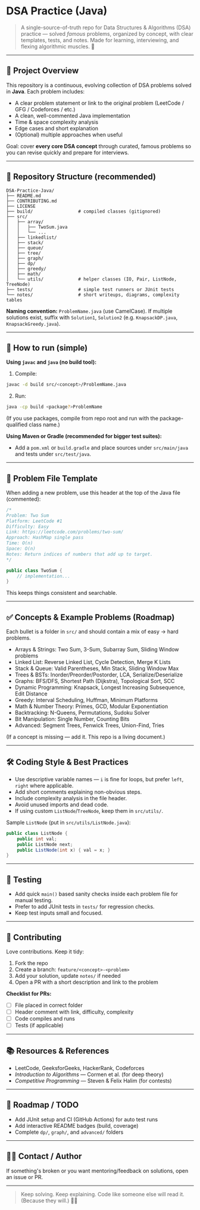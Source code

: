 # DSA Practice (Java)

> A single-source-of-truth repo for Data Structures & Algorithms (DSA) practice — solved *famous* problems, organized by concept, with clear templates, tests, and notes. Made for learning, interviewing, and flexing algorithmic muscles. 💪

---

## 📌 Project Overview

This repository is a continuous, evolving collection of DSA problems solved in **Java**. Each problem includes:

* A clear problem statement or link to the original problem (LeetCode / GFG / Codeforces / etc.)
* A clean, well-commented Java implementation
* Time & space complexity analysis
* Edge cases and short explanation
* (Optional) multiple approaches when useful

Goal: cover **every core DSA concept** through curated, famous problems so you can revise quickly and prepare for interviews.

---

## 📁 Repository Structure (recommended)

```
DSA-Practice-Java/
├── README.md
├── CONTRIBUTING.md
├── LICENSE
├── build/                 # compiled classes (gitignored)
├── src/
│   ├── array/
│   │   ├── TwoSum.java
│   │   └── ...
│   ├── linkedlist/
│   ├── stack/
│   ├── queue/
│   ├── tree/
│   ├── graph/
│   ├── dp/
│   ├── greedy/
│   ├── math/
│   └── utils/             # helper classes (IO, Pair, ListNode, TreeNode)
├── tests/                 # simple test runners or JUnit tests
└── notes/                 # short writeups, diagrams, complexity tables
```

**Naming convention:** `ProblemName.java` (use CamelCase). If multiple solutions exist, suffix with `Solution1`, `Solution2` (e.g. `KnapsackDP.java`, `KnapsackGreedy.java`).

---

## 🚀 How to run (simple)

**Using `javac` and `java` (no build tool):**

1. Compile:

```bash
javac -d build src/<concept>/ProblemName.java
```

2. Run:

```bash
java -cp build <package?>ProblemName
```

(If you use packages, compile from repo root and run with the package-qualified class name.)

**Using Maven or Gradle (recommended for bigger test suites):**

* Add a `pom.xml` or `build.gradle` and place sources under `src/main/java` and tests under `src/test/java`.

---

## 🧭 Problem File Template

When adding a new problem, use this header at the top of the Java file (commented):

```java
/*
Problem: Two Sum
Platform: LeetCode #1
Difficulty: Easy
Link: https://leetcode.com/problems/two-sum/
Approach: HashMap single pass
Time: O(n)
Space: O(n)
Notes: Return indices of numbers that add up to target.
*/

public class TwoSum {
    // implementation...
}
```

This keeps things consistent and searchable.

---

## ✅ Concepts & Example Problems (Roadmap)

Each bullet is a folder in `src/` and should contain a mix of easy → hard problems.

* Arrays & Strings: Two Sum, 3-Sum, Subarray Sum, Sliding Window problems
* Linked List: Reverse Linked List, Cycle Detection, Merge K Lists
* Stack & Queue: Valid Parentheses, Min Stack, Sliding Window Max
* Trees & BSTs: Inorder/Preorder/Postorder, LCA, Serialize/Deserialize
* Graphs: BFS/DFS, Shortest Path (Dijkstra), Topological Sort, SCC
* Dynamic Programming: Knapsack, Longest Increasing Subsequence, Edit Distance
* Greedy: Interval Scheduling, Huffman, Minimum Platforms
* Math & Number Theory: Primes, GCD, Modular Exponentiation
* Backtracking: N-Queens, Permutations, Sudoku Solver
* Bit Manipulation: Single Number, Counting Bits
* Advanced: Segment Trees, Fenwick Trees, Union-Find, Tries

(If a concept is missing — add it. This repo is a living document.)

---

## 🛠️ Coding Style & Best Practices

* Use descriptive variable names — `i` is fine for loops, but prefer `left`, `right` where applicable.
* Add short comments explaining non-obvious steps.
* Include complexity analysis in the file header.
* Avoid unused imports and dead code.
* If using custom `ListNode`/`TreeNode`, keep them in `src/utils/`.

Sample `ListNode` (put in `src/utils/ListNode.java`):

```java
public class ListNode {
    public int val;
    public ListNode next;
    public ListNode(int x) { val = x; }
}
```

---

## 🔁 Testing

* Add quick `main()` based sanity checks inside each problem file for manual testing.
* Prefer to add JUnit tests in `tests/` for regression checks.
* Keep test inputs small and focused.

---

## 🤝 Contributing

Love contributions. Keep it tidy:

1. Fork the repo
2. Create a branch: `feature/<concept>-<problem>`
3. Add your solution, update `notes/` if needed
4. Open a PR with a short description and link to the problem

**Checklist for PRs:**

* [ ] File placed in correct folder
* [ ] Header comment with link, difficulty, complexity
* [ ] Code compiles and runs
* [ ] Tests (if applicable)

---

## 📚 Resources & References

* LeetCode, GeeksforGeeks, HackerRank, Codeforces
* *Introduction to Algorithms* — Cormen et al. (for deep theory)
* *Competitive Programming* — Steven & Felix Halim (for contests)

---

## 🧾 Roadmap / TODO

* Add JUnit setup and CI (GitHub Actions) for auto test runs
* Add interactive README badges (build, coverage)
* Complete `dp/`, `graph/`, and `advanced/` folders

---

## 🧑‍💻 Contact / Author

If something's broken or you want mentoring/feedback on solutions, open an issue or PR.

---

> Keep solving. Keep explaining. Code like someone else will read it. (Because they will.) 🧠🔥
